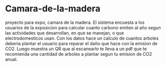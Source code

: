 # Camara-de-la-madera
proyecto para expo, camara de la madera.
El sistema encuesta a los usuarios de la exposicion para calcular cuanto carbono emiten al año segun las actividades que desarrollan, en que se manejan, o que electrodomesticos usan. Con los datos hace un calculo de cuantos arboles deberia plantar el usuario para reparar el daño que hace con la emision de CO2. Luego muestra un QR que al escanearlo te lleva a un pdf que te recomienda una cantidad de arboles a plantar segun tu emision de CO2 anual.
